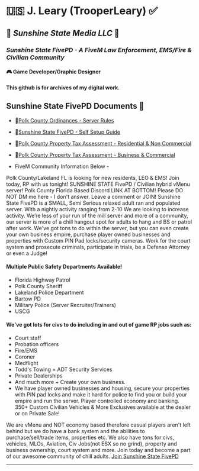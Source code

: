 # :us: **J. Leary (TrooperLeary)** ✅
## 🌴 *Sunshine State Media LLC*  🌅
### *Sunshine State FivePD - A FiveM Law Enforcement, EMS/Fire & Civilian Community*
#### :video_game: **Game Developer/Graphic Designer**

#### This github is for archives of my digital work.


## Sunshine State FivePD Documents 📂
- 📎[Polk County Ordinances - Server Rules](https://docs.google.com/document/d/1Kd3B_sPYS07LpGVoafpZFYwgZ9guLJQx9xr8nOFr_wM/edit?usp=sharing)
- 📎[Sunshine State FivePD - Self Setup Guide](https://docs.google.com/document/d/1zxi9m3mj8I7qyJxAjZmTSBERDtcmpCBecwA3-B83_lA/edit?usp=sharing)
- 📎[Polk County Property Tax Assessment - Residential & Non Commercial](https://docs.google.com/document/d/10GCZ8zxOrSKKZji6E6cj5Si0mcUKj_jhQM-tR17X88g/edit?usp=sharing)
- 📎[Polk County Property Tax Assessment - Business & Commercial](https://docs.google.com/document/d/131WNT9O1prfhapBKbneXmq0catortljBokb9fA2JW8M/edit)


- FiveM Community Information Below -

Polk County/Lakeland FL is looking for new residents, LEO & EMS! Join today, RP with us tonight!
SUNSHINE STATE FivePD / Civilian hybrid vMenu server! Polk County Florida Based
Discord LINK AT BOTTOM! Please DO NOT DM me here - I don't answer. Leave a comment or JOIN!
Sunshine State FivePD is a SMALL, Semi Serious relaxed adult ran and populated server. 
With a nightly activity ranging from 2-10 We are looking to increase activity. 
We’re less of your run of the mill server and more of a community, our server is more of 
a chill hangout spot for adults to hang and BS or patrol after work.
We've got tons to do within the server, but you can even create your own business empire, 
purchase player owned businesses and properties with Custom PIN Pad locks/security cameras. 
Work for the court system and prosecute criminals, participate in trials, be a Defense Attorney or even a Judge!

#### Multiple Public Safety Departments Available!
- Florida Highway Patrol
- Polk County Sheriff
- Lakeland Police Department
- Bartow PD
- Military Police (Server Recruiter/Trainers)
- USCG

#### We've got lots for civs to do including in and out of game RP jobs such as:
- Court staff
- Probation officers
- Fire/EMS
- Coroner
- Medflight
- Todd's Towing
= ADT Security Services
- Private Dealerships
- And much more + Create your own business.
- We have player owned businesses and housing, secure your properties with PIN pad locks and make it hard for 
police to find you or build your empire and run the server.
Player controlled economy and banking.
350+ Custom Civilian Vehicles & More
Exclusives available at the dealer or on Private Sale!

We are vMenu and NOT economy based therefore casual players aren't left behind but we do have a bank system and the abilities 
to purchase/sell/trade items, properties etc. We also have tons for civs, vehicles, MLOs, Aviation, Civ Jobs(not ESX so no grind), 
property and business ownership, court system and more. Join today and become a part of our awesome community of chill adults.
[Join Sunshine State FivePD](https://discord.gg/3VrRq6MmsX)



---

<!---
rsftomb/rsftomb is a ✨ special ✨ repository because its `README.md` (this file) appears on your GitHub profile.
You can click the Preview link to take a look at your changes.
--->

